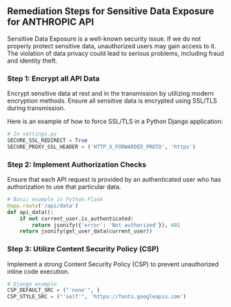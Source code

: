 

## Remediation Steps for Sensitive Data Exposure for ANTHROPIC API

Sensitive Data Exposure is a well-known security issue. If we do not properly protect sensitive data, unauthorized users may gain access to it. The violation of data privacy could lead to serious problems, including fraud and identity theft.

### Step 1: Encrypt all API Data
Encrypt sensitive data at rest and in the transmission by utilizing modern encryption methods. Ensure all sensitive data is encrypted using SSL/TLS during transmission.

Here is an example of how to force SSL/TLS in a Python Django application:

```python
# In settings.py
SECURE_SSL_REDIRECT = True
SECURE_PROXY_SSL_HEADER = ('HTTP_X_FORWARDED_PROTO', 'https')
```
### Step 2: Implement Authorization Checks
Ensure that each API request is provided by an authenticated user who has authorization to use that particular data. 

```python
# Basic example in Python Flask
@app.route('/api/data')
def api_data():
    if not current_user.is_authenticated:
        return jsonify({'error': 'Not authorized'}), 401
    return jsonify(get_user_data(current_user))
```

### Step 3: Utilize Content Security Policy (CSP)
Implement a strong Content Security Policy (CSP) to prevent unauthorized inline code execution.

```python
# Django example
CSP_DEFAULT_SRC = ("'none'", )
CSP_STYLE_SRC = ("'self'", 'https://fonts.googleapis.com')
```